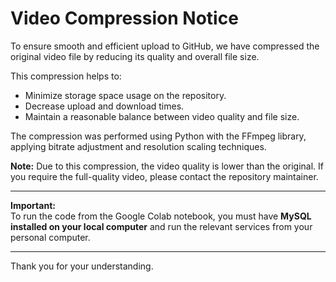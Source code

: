 # Video Compression Notice

To ensure smooth and efficient upload to GitHub, we have compressed the original video file by reducing its quality and overall file size.

This compression helps to:

- Minimize storage space usage on the repository.  
- Decrease upload and download times.  
- Maintain a reasonable balance between video quality and file size.

The compression was performed using Python with the FFmpeg library, applying bitrate adjustment and resolution scaling techniques.

**Note:** Due to this compression, the video quality is lower than the original. If you require the full-quality video, please contact the repository maintainer.

---

**Important:**  
To run the code from the Google Colab notebook, you must have **MySQL installed on your local computer** and run the relevant services from your personal computer.

---

Thank you for your understanding.
